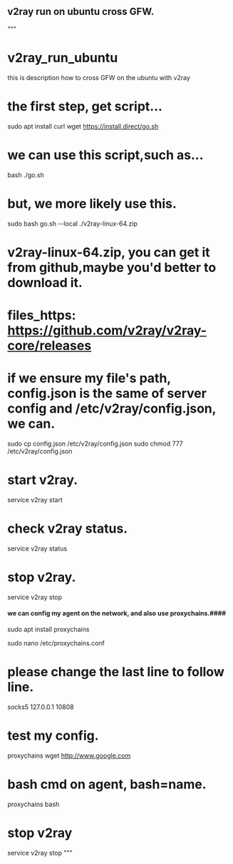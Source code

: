 ## v2ray run on ubuntu cross GFW.
"""
# v2ray_run_ubuntu
this is description how to cross GFW on the ubuntu with v2ray

# the first step, get script...
sudo apt install curl
wget https://install.direct/go.sh

# we can use this script,such as...
bash ./go.sh

# but, we more likely use this.
sudo bash go.sh --local ./v2ray-linux-64.zip 

# v2ray-linux-64.zip, you can get it from github,maybe you'd better to download it.
# files_https: https://github.com/v2ray/v2ray-core/releases

# if we ensure my file's path, config.json is the same of server config and /etc/v2ray/config.json, we can.
sudo cp config.json /etc/v2ray/config.json
sudo chmod 777 /etc/v2ray/config.json

# start v2ray.
service v2ray start 

# check v2ray status.
service v2ray status  

# stop v2ray. 
service v2ray stop



#### we can config my agent on the network, and also use proxychains.####
sudo apt install proxychains

sudo nano /etc/proxychains.conf
# please change the last line to follow line.
socks5 127.0.0.1 10808

# test my config.
proxychains wget http://www.google.com

# bash cmd on agent, bash=name.
proxychains bash

# stop v2ray
service v2ray stop
"""

